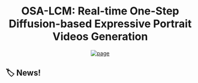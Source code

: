 <p align="center">

  <h1 align="center">OSA-LCM: Real-time One-Step Diffusion-based Expressive Portrait Videos Generation</h1>
</p>
  <p align="center">
    <a href="http://arxiv.org/abs/2412.13479"><img alt='page' src="https://img.shields.io/badge/Arxix-2412.13479-red"></a>
  </p>

## :label: News!
